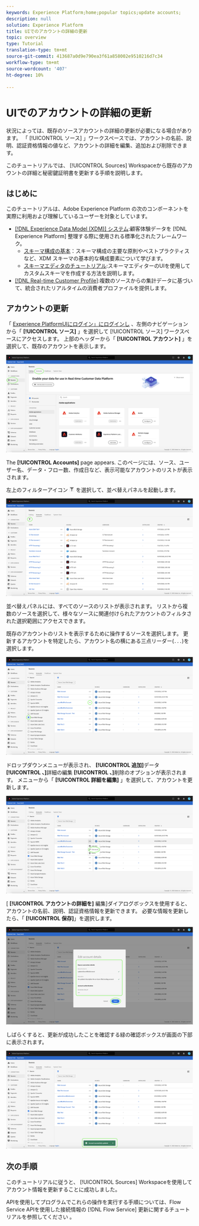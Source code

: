 ```yaml
---
keywords: Experience Platform;home;popular topics;update accounts;
description: null
solution: Experience Platform
title: UIでのアカウントの詳細の更新
topic: overview
type: Tutorial
translation-type: tm+mt
source-git-commit: 413687a0d9e790ea3f61a858002e9510216d7c34
workflow-type: tm+mt
source-wordcount: '407'
ht-degree: 10%

---
```



# UIでのアカウントの詳細の更新

状況によっては、既存のソースアカウントの詳細の更新が必要になる場合があります。 「 [!UICONTROL ソース] 」ワークスペースでは、アカウントの名前、説明、認証資格情報の値など、アカウントの詳細を編集、追加および削除できます。

このチュートリアルでは、 [!UICONTROL Sources] Workspaceから既存のアカウントの詳細と秘密鍵証明書を更新する手順を説明します。

## はじめに

このチュートリアルは、Adobe Experience Platform の次のコンポーネントを実際に利用および理解しているユーザーを対象としています。

- [[!DNL Experience Data Model (XDM)] システム](../../../xdm/home.md):顧客体験データを [!DNL Experience Platform] 整理する際に使用される標準化されたフレームワーク。
   - [スキーマ構成の基本](../../../xdm/schema/composition.md)：スキーマ構成の主要な原則やベストプラクティスなど、XDM スキーマの基本的な構成要素について学びます。
   - [スキーマエディタのチュートリアル](../../../xdm/tutorials/create-schema-ui.md):スキーマエディターのUIを使用してカスタムスキーマを作成する方法を説明します。
- [[!DNL Real-time Customer Profile]](../../../profile/home.md):複数のソースからの集計データに基づいて、統合されたリアルタイムの消費者プロファイルを提供します。

## アカウントの更新

「 [Experience PlatformUIにログイン」にログインし](https://platform.adobe.com) 、左側のナビゲーションから「 **[!UICONTROL ソース]** 」を選択して [!UICONTROL ソース] ワークスペースにアクセスします。 上部のヘッダーから「 **[!UICONTROL アカウント]** 」を選択して、既存のアカウントを表示します。

![カタログ](../../images/tutorials/update/catalog.png)

The **[!UICONTROL Accounts]** page appears. このページには、ソース、ユーザー名、データ・フロー数、作成日など、表示可能なアカウントのリストが表示されます。

左上のフィルターアイコン ![フィルター](../../images/tutorials/update/filter.png) を選択して、並べ替えパネルを起動します。

![アカウントリスト](../../images/tutorials/update/accounts-list.png)

並べ替えパネルには、すべてのソースのリストが表示されます。 リストから複数のソースを選択して、様々なソースに関連付けられたアカウントのフィルタされた選択範囲にアクセスできます。

既存のアカウントのリストを表示するために操作するソースを選択します。 更新するアカウントを特定したら、アカウント名の横にある三点リーダー(`...`)を選択します。

![アカウントの並べ替え](../../images/tutorials/update/accounts-sort.png)

ドロップダウンメニューが表示され、 **[!UICONTROL 追加]**&#x200B;データ **[!UICONTROL 、]**&#x200B;詳細の編集 **[!UICONTROL 、]**&#x200B;削除のオプションが表示されます。 メニューから「 **[!UICONTROL 詳細を編集]** 」を選択して、アカウントを更新します。

![update](../../images/tutorials/update/update.png)

[ **[!UICONTROL アカウントの詳細を]** 編集]ダイアログボックスを使用すると、アカウントの名前、説明、認証資格情報を更新できます。 必要な情報を更新したら、「 **[!UICONTROL 保存]**」を選択します。

![edit-account-details](../../images/tutorials/update/edit-account-details.png)

しばらくすると、更新が成功したことを確認する緑の確認ボックスが画面の下部に表示されます。

![更新確認済み](../../images/tutorials/update/update-confirmed.png)

## 次の手順

このチュートリアルに従うと、 [!UICONTROL Sources] Workspaceを使用してアカウント情報を更新することに成功しました。

APIを使用してプログラムでこれらの操作を実行する手順については、Flow Service APIを使用した接続情報の [!DNL Flow Service] 更新に関するチュートリアルを参照してください [](../../tutorials/api/update.md)。